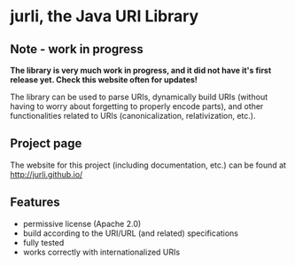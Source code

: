 jurli, the Java URI Library
===========================


Note - work in progress
-----------------------
**The library is very much work in progress, and it did not have it's first release yet. Check this website often for updates!**


The library can be used to parse URIs, dynamically build URIs (without having to worry about forgetting to properly encode parts), and other functionalities related to URIs (canonicalization, relativization, etc.).


Project page
------------

The website for this project (including documentation, etc.) can be found at http://jurli.github.io/


Features
--------
* permissive license (Apache 2.0)
* build according to the URI/URL (and related) specifications
* fully tested
* works correctly with internationalized URIs

